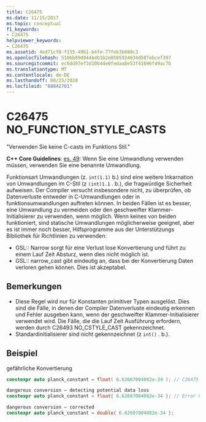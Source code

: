 ```yaml
---
title: C26475
ms.date: 11/15/2017
ms.topic: conceptual
f1_keywords:
- C26475
helpviewer_keywords:
- C26475
ms.assetid: 4ed71cf8-f155-4961-b4fe-77feb3b880c3
ms.openlocfilehash: 510bb89d844bdb1b2e0505934034d587ebcef397
ms.sourcegitcommit: ec6dd97ef3d10b44e0fedaa8e53f41696f49ac7b
ms.translationtype: MT
ms.contentlocale: de-DE
ms.lasthandoff: 08/25/2020
ms.locfileid: "88842701"
---
```

# <a name="c26475-no_function_style_casts"></a>C26475 NO_FUNCTION_STYLE_CASTS

"Verwenden Sie keine C-casts im Funktions Stil."

**C++ Core Guidelines**: [es. 49](https://github.com/isocpp/CppCoreGuidelines/blob/master/CppCoreGuidelines.md#es49-if-you-must-use-a-cast-use-a-named-cast): Wenn Sie eine Umwandlung verwenden müssen, verwenden Sie eine benannte Umwandlung.

Funktionsart Umwandlungen (z. `int(1.1)` b.) sind eine weitere Inkarnation von Umwandlungen im C-Stil (z `(int)1.1` . b.), die fragwürdige Sicherheit aufweisen. Der Compiler versucht insbesondere nicht, zu überprüfen, ob Datenverluste entweder in C-Umwandlungen oder in funktionsumwandlungen auftreten können. In beiden Fällen ist es besser, eine Umwandlung zu vermeiden oder den geschweifter Klammer-Initialisierer zu verwenden, wenn möglich. Wenn keines von beiden funktioniert, sind statische Umwandlungen möglicherweise geeignet, aber es ist immer noch besser, Hilfsprogramme aus der Unterstützungs Bibliothek für Richtlinien zu verwenden:

- GSL:: Narrow sorgt für eine Verlust lose Konvertierung und führt zu einem Lauf Zeit Absturz, wenn dies nicht möglich ist.
- GSL:: narrow_cast gibt eindeutig an, dass bei der Konvertierung Daten verloren gehen können. Dies ist akzeptabel.

## <a name="remarks"></a>Bemerkungen

- Diese Regel wird nur für Konstanten primitiver Typen ausgelöst. Dies sind die Fälle, in denen der Compiler Datenverluste eindeutig erkennen und Fehler ausgeben kann, wenn der geschweifter Klammer-Initialisierer verwendet wird. Die Fälle, die die Lauf Zeit Ausführung erfordern, werden durch C26493 NO_CSTYLE_CAST gekennzeichnet.
- Standardinitialisierer sind nicht gekennzeichnet (z `int()` . b.).

## <a name="example"></a>Beispiel

gefährliche Konvertierung

```cpp
constexpr auto planck_constant = float( 6.62607004082e-34 ); // C26475
```

```cpp
dangerous conversion – detecting potential data loss
constexpr auto planck_constant = float{ 6.62607004082e-34 }; // Error C2397
```

```cpp
dangerous conversion – corrected
constexpr auto planck_constant = double{ 6.62607004082e-34 };
```
